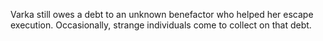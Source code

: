 Varka still owes a debt to an unknown benefactor who helped her escape execution. Occasionally, strange individuals come to collect on that debt.